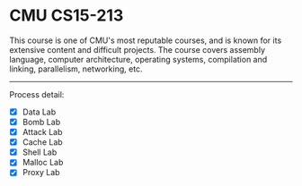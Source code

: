 # CMU CS15-213

This course is one of CMU's most reputable courses, and is known for its extensive content and difficult projects. The course covers assembly language, computer architecture, operating systems, compilation and linking, parallelism, networking, etc.
***
Process detail:
- [x] Data Lab
- [x] Bomb Lab
- [x] Attack Lab
- [x] Cache Lab
- [x] Shell Lab
- [x] Malloc Lab
- [x] Proxy Lab
